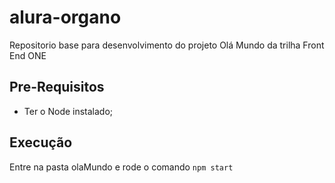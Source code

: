 # alura-organo

Repositorio base para desenvolvimento do projeto Olá Mundo da trilha Front End ONE

## Pre-Requisitos

- Ter o Node instalado;

## Execução

Entre na pasta olaMundo e rode o comando `npm start`

